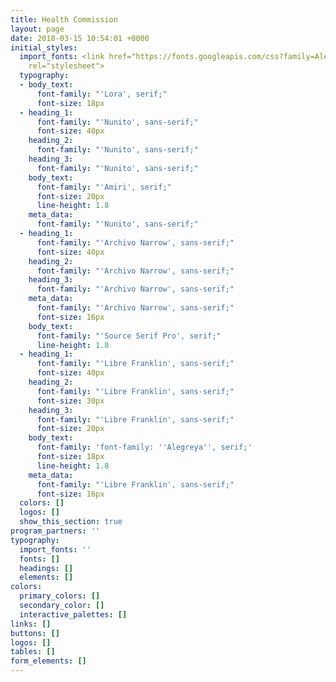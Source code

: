 ```yaml
---
title: Health Commission
layout: page
date: 2018-03-15 10:54:01 +0000
initial_styles:
  import_fonts: <link href="https://fonts.googleapis.com/css?family=Alegreya|Amiri|Archivo+Narrow|Cormorant+Garamond|Libre+Baskerville|Lora|Nunito|Poppins|Source+Serif+Pro"
    rel="stylesheet">
  typography:
  - body_text:
      font-family: "'Lora', serif;"
      font-size: 18px
  - heading_1:
      font-family: "'Nunito', sans-serif;"
      font-size: 40px
    heading_2:
      font-family: "'Nunito', sans-serif;"
    heading_3:
      font-family: "'Nunito', sans-serif;"
    body_text:
      font-family: "'Amiri', serif;"
      font-size: 20px
      line-height: 1.8
    meta_data:
      font-family: "'Nunito', sans-serif;"
  - heading_1:
      font-family: "'Archivo Narrow', sans-serif;"
      font-size: 40px
    heading_2:
      font-family: "'Archivo Narrow', sans-serif;"
    heading_3:
      font-family: "'Archivo Narrow', sans-serif;"
    meta_data:
      font-family: "'Archivo Narrow', sans-serif;"
      font-size: 16px
    body_text:
      font-family: "'Source Serif Pro', serif;"
      line-height: 1.8
  - heading_1:
      font-family: "'Libre Franklin', sans-serif;"
      font-size: 40px
    heading_2:
      font-family: "'Libre Franklin', sans-serif;"
      font-size: 30px
    heading_3:
      font-family: "'Libre Franklin', sans-serif;"
      font-size: 20px
    body_text:
      font-family: 'font-family: ''Alegreya'', serif;'
      font-size: 18px
      line-height: 1.8
    meta_data:
      font-family: "'Libre Franklin', sans-serif;"
      font-size: 16px
  colors: []
  logos: []
  show_this_section: true
program_partners: ''
typography:
  import_fonts: ''
  fonts: []
  headings: []
  elements: []
colors:
  primary_colors: []
  secondary_color: []
  interactive_palettes: []
links: []
buttons: []
logos: []
tables: []
form_elements: []
---
```

